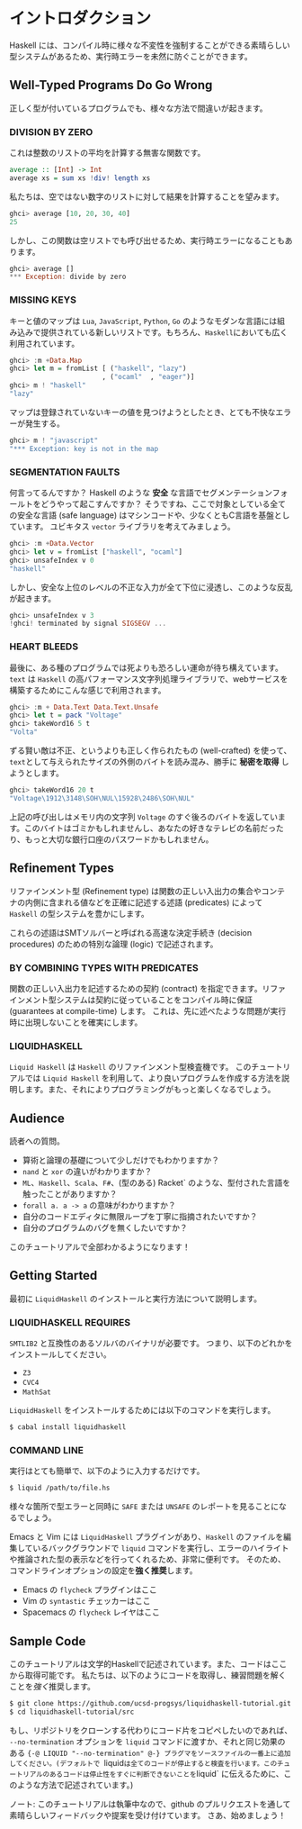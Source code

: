 # イントロダクション

Haskell には、コンパイル時に様々な不変性を強制することができる素晴らしい型システムがあるため、実行時エラーを未然に防ぐことができます。

## Well-Typed Programs Do Go Wrong

正しく型が付いているプログラムでも、様々な方法で間違いが起きます。

### DIVISION BY ZERO
これは整数のリストの平均を計算する無害な関数です。

```haskell
average :: [Int] -> Int
average xs = sum xs !div! length xs
```

私たちは、空ではない数字のリストに対して結果を計算することを望みます。

```haskell
ghci> average [10, 20, 30, 40]
25
```

しかし、この関数は空リストでも呼び出せるため、実行時エラーになることもあります。

```haskell
ghci> average []
*** Exception: divide by zero
```

### MISSING KEYS

キーと値のマップは `Lua`, `JavaScript`, `Python`, `Go` のようなモダンな言語には組み込みで提供されている新しいリストです。もちろん、`Haskell`においても広く利用されています。

```haskell
ghci> :m +Data.Map
ghci> let m = fromList [ ("haskell", "lazy")
                       , ("ocaml"  , "eager")]
ghci> m ! "haskell"
"lazy"
```

マップは登録されていないキーの値を見つけようとしたとき、とても不快なエラーが発生する。

```haskell
ghci> m ! "javascript"
"*** Exception: key is not in the map
```

### SEGMENTATION FAULTS

何言ってるんですか？
Haskell のような **安全** な言語でセグメンテーションフォールトをどうやって起こすんですか？
そうですね、ここで対象としている全ての安全な言語 (safe language) はマシンコードや、少なくともC言語を基盤としています。
ユビキタス `vector` ライブラリを考えてみましょう。

```haskell
ghci> :m +Data.Vector
ghci> let v = fromList ["haskell", "ocaml"]
ghci> unsafeIndex v 0
"haskell"
```

しかし、安全な上位のレベルの不正な入力が全て下位に浸透し、このような反乱が起きます。

```haskell
ghci> unsafeIndex v 3
!ghci! terminated by signal SIGSEGV ...
```

### HEART BLEEDS

最後に、ある種のプログラムでは死よりも恐ろしい運命が待ち構えています。
`text` は `Haskell` の高パフォーマンス文字列処理ライブラリで、webサービスを構築するためにこんな感じで利用されます。

```haskell
ghci> :m + Data.Text Data.Text.Unsafe
ghci> let t = pack "Voltage"
ghci> takeWord16 5 t
"Volta"
```

ずる賢い敵は不正、というよりも正しく作られたもの (well-crafted) を使って、`text`として与えられたサイズの外側のバイトを読み混み、勝手に **秘密を取得** しようとします。

```haskell
ghci> takeWord16 20 t
"Voltage\1912\3148\SOH\NUL\15928\2486\SOH\NUL"
```

上記の呼び出しはメモリ内の文字列 `Voltage` のすぐ後ろのバイトを返しています。このバイトはゴミかもしれませんし、あなたの好きなテレビの名前だったり、もっと大切な銀行口座のパスワードかもしれません。

## Refinement Types
リファインメント型 (Refinement type) は関数の正しい入出力の集合やコンテナの内側に含まれる値などを正確に記述する述語 (predicates) によって `Haskell` の型システムを豊かにします。

これらの述語はSMTソルバーと呼ばれる高速な決定手続き (decision procedures) のための特別な論理 (logic) で記述されます。

### BY COMBINING TYPES WITH PREDICATES

関数の正しい入出力を記述するための契約 (contract) を指定できます。リファインメント型システムは契約に従っていることをコンパイル時に保証 (guarantees at compile-time) します。
これは、先に述べたような問題が実行時に出現しないことを確実にします。

### LIQUIDHASKELL
`Liquid Haskell` は `Haskell` のリファインメント型検査機です。
このチュートリアルでは `Liquid Haskell` を利用して、より良いプログラムを作成する方法を説明します。また、それによりプログラミングがもっと楽しくなるでしょう。


## Audience

読者への質問。

- 算術と論理の基礎について少しだけでもわかりますか？
- `nand` と `xor` の違いがわかりますか？
- `ML`、`Haskell`、`Scala`、`F#`、(型のある) Racket` のような、型付された言語を触ったことがありますか？
- `forall a. a -> a` の意味がわかりますか？
- 自分のコードエディタに無限ループを丁寧に指摘されたいですか？
- 自分のプログラムのバグを無くしたいですか？

このチュートリアルで全部わかるようになります！

## Getting Started

最初に `LiquidHaskell` のインストールと実行方法について説明します。

### LIQUIDHASKELL REQUIRES

`SMTLIB2` と互換性のあるソルバのバイナリが必要です。
つまり、以下のどれかをインストールしてください。

- `Z3`
- `CVC4`
- `MathSat`

`LiquidHaskell` をインストールするためには以下のコマンドを実行します。

```bash
$ cabal install liquidhaskell
```

### COMMAND LINE

実行はとても簡単で、以下のように入力するだけです。

```bash
$ liquid /path/to/file.hs
```

様々な箇所で型エラーと同時に `SAFE` または `UNSAFE` のレポートを見ることになるでしょう。

Emacs と Vim には `LiquidHaskell` プラグインがあり、`Haskell` のファイルを編集しているバックグラウンドで `liquid` コマンドを実行し、エラーのハイライトや推論された型の表示などを行ってくれるため、非常に便利です。
そのため、コマンドラインオプションの設定を**強く推奨**します。

- Emacs の `flycheck` プラグインはここ
- Vim の `syntastic` チェッカーはここ
- Spacemacs の `flycheck` レイヤはここ

## Sample Code

このチュートリアルは文学的Haskellで記述されています。また、コードはここから取得可能です。
私たちは、以下のようにコードを取得し、練習問題を解くことを*強く*推奨します。

```bash
$ git clone https://github.com/ucsd-progsys/liquidhaskell-tutorial.git
$ cd liquidhaskell-tutorial/src
```

もし、リポジトリをクローンする代わりにコード片をコピペしたいのであれば、 `--no-termination` オプションを `liquid` コマンドに渡すか、それと同じ効果のある `{-@ LIQUID "--no-termination" @-} プラグマをソースファイルの一番上に追加してください。(デフォルトで `liquid` は全てのコードが停止すると検査を行います。このチュートリアルのあるコードは停止性をすぐに判断できないことを `liquid` に伝えるために、このような方法で記述されています。)

ノート: このチュートリアルは執筆中なので、github のプルリクエストを通して素晴らしいフィードバックや提案を受け付けています。
さあ、始めましょう！


